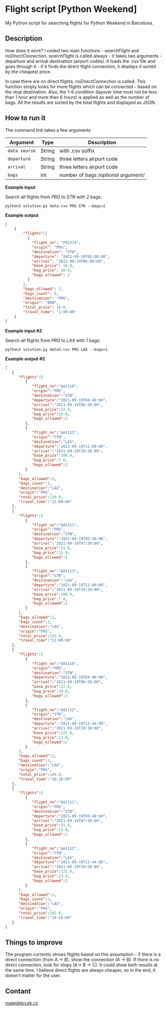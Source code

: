 # Flight script [Python Weekend]

My Python script for searching flights for Python Weekend in Barcelona.


## Description

How does it work? I coded two main functions - *searchFlight* and *noDirectConnection*. *searchFlight* is called always - it takes two arguments - departure and arrival destination (airport codes). It loads the .csv file and goes through it - if it finds the direct flight connection, it displays it sorted by the cheapest price. 

In case there are no direct flights, *noDirectConnection* is called. This function simply looks for more flights which can be connected - based on the stop destination. Also, the 1-6 condition (layover time must not be less than 1 hour and more than 6 hours) is applied as well as the number of bags. All the results are sorted by the total flights and displayed as JSON. 


## How to run it

The command link takes a few arguments


| Argument      | Type   | Description                          |
| ------------- | ------ | ------------------------------------ |
| `data sourse` | String | with .csv suffix                     |
| `departure`   | String | three letters airport code           |
| `arrival`     | String | three letters airport code           |
| `bags`        | int    | number of bags */optional argument/* |


**Example input**

Search all flights from *PRG* to *STN* with *2* bags:
```
python3 solution.py data.csv PRG STN --bags=2
```

**Example output**
```json
[
    {
        "flights":[
          {
            "flight_no": "FR1374",
            "origin": "PRG",
            "destination": "STN",
            "departure": "2021-09-19T05:00:00",
            "arrival": "2021-09-19T06:00:00",
            "base_price": 18.0,
            "bag_price": 10.0,
            "bags_allowed": 2
          }
        ], 
        "bags_allowed": 2,
        "bags_count": 0,
        "destination": "PRG",
        "origin": "BRN",
        "total_price": 38.0,
        "travel_time": "1:00:00"
    }
]
```

**Example input #2**

Search all flights from *PRG* to *LAX* with *1* bags:
```
python3 solution.py data3.csv PRG LAX --bags=1
```

**Example output #2**
```json
[
   {
      "flights":[
         {
            "flight_no":"AA1110",
            "origin":"PRG",
            "destination":"STN",
            "departure":"2021-09-19T04:40:00",
            "arrival":"2021-09-19T06:50:00",
            "base_price":22.0,
            "bag_price":10.0,
            "bags_allowed":2
         },
         {
            "flight_no":"AA1113",
            "origin":"STN",
            "destination":"LAX",
            "departure":"2021-09-19T11:00:00",
            "arrival":"2021-09-19T19:50:00",
            "base_price":100.0,
            "bag_price":7.0,
            "bags_allowed":2
         }
      ],
      "bags_allowed":2,
      "bags_count":1,
      "destination":"LAX",
      "origin":"PRG",
      "total_price":139.0,
      "travel_time":"11:00:00"
   },
   {
      "flights":[
         {
            "flight_no":"AA1111",
            "origin":"PRG",
            "destination":"STN",
            "departure":"2021-09-19T05:40:00",
            "arrival":"2021-09-19T07:50:00",
            "base_price":31.0,
            "bag_price":15.0,
            "bags_allowed":1
         },
         {
            "flight_no":"AA1113",
            "origin":"STN",
            "destination":"LAX",
            "departure":"2021-09-19T11:00:00",
            "arrival":"2021-09-19T19:50:00",
            "base_price":100.0,
            "bag_price":7.0,
            "bags_allowed":2
         }
      ],
      "bags_allowed":1,
      "bags_count":1,
      "destination":"LAX",
      "origin":"PRG",
      "total_price":153.0,
      "travel_time":"11:00:00"
   },
   {
      "flights":[
         {
            "flight_no":"AA1110",
            "origin":"PRG",
            "destination":"STN",
            "departure":"2021-09-19T04:40:00",
            "arrival":"2021-09-19T06:50:00",
            "base_price":22.0,
            "bag_price":10.0,
            "bags_allowed":2
         },
         {
            "flight_no":"AA1112",
            "origin":"STN",
            "destination":"LAX",
            "departure":"2021-09-19T11:44:00",
            "arrival":"2021-09-19T19:50:00",
            "base_price":123.0,
            "bag_price":13.0,
            "bags_allowed":2
         }
      ],
      "bags_allowed":2,
      "bags_count":1,
      "destination":"LAX",
      "origin":"PRG",
      "total_price":168.0,
      "travel_time":"10:16:00"
   },
   {
      "flights":[
         {
            "flight_no":"AA1111",
            "origin":"PRG",
            "destination":"STN",
            "departure":"2021-09-19T05:40:00",
            "arrival":"2021-09-19T07:50:00",
            "base_price":31.0,
            "bag_price":15.0,
            "bags_allowed":1
         },
         {
            "flight_no":"AA1112",
            "origin":"STN",
            "destination":"LAX",
            "departure":"2021-09-19T11:44:00",
            "arrival":"2021-09-19T19:50:00",
            "base_price":123.0,
            "bag_price":13.0,
            "bags_allowed":2
         }
      ],
      "bags_allowed":1,
      "bags_count":1,
      "destination":"LAX",
      "origin":"PRG",
      "total_price":182.0,
      "travel_time":"10:16:00"
   }
]
```



## Things to improve

The program currently shows flights based on this assumption - if there is a direct connection (from A -> B), show the connection (A -> B). If there is no direct connection, look for stops (A-> B -> C). It could show both results at the same time. I believe direct flights are always cheaper, so in the end, it doesn't matter for the user.

## Contant

matej@krcek.cz